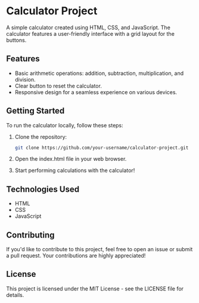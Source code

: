 # Calculator Project

A simple calculator created using HTML, CSS, and JavaScript. The calculator features a user-friendly interface with a grid layout for the buttons.

## Features

- Basic arithmetic operations: addition, subtraction, multiplication, and division.
- Clear button to reset the calculator.
- Responsive design for a seamless experience on various devices.


## Getting Started

To run the calculator locally, follow these steps:

1. Clone the repository:

   ```bash
   git clone https://github.com/your-username/calculator-project.git

2) Open the index.html file in your web browser.

3) Start performing calculations with the calculator!

## Technologies Used
- HTML
- CSS
- JavaScript

## Contributing
If you'd like to contribute to this project, feel free to open an issue or submit a pull request. Your contributions are highly appreciated!

## License
This project is licensed under the MIT License - see the LICENSE file for details.
